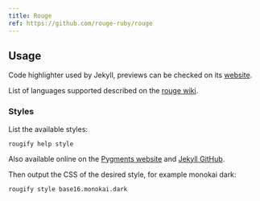 ```yaml
---
title: Rouge
ref: https://github.com/rouge-ruby/rouge
---
```


## Usage

Code highlighter used by Jekyll,
previews can be checked on its [website](http://rouge.jneen.net/).

List of languages supported described on the [rouge wiki](https://github.com/rouge-ruby/rouge/wiki/List-of-supported-languages-and-lexers).

### Styles

List the available styles:

```shell
rougify help style
```

Also available online on the [Pygments website](https://jwarby.github.io/jekyll-pygments-themes/languages/python.html)
and [Jekyll GitHub](https://github.com/jwarby/jekyll-pygments-themes).

Then output the CSS of the desired style,
for example monokai dark:

```shell
rougify style base16.monokai.dark
```
